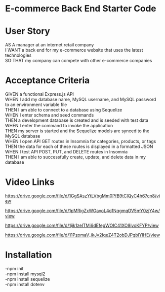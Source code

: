# E-commerce Back End Starter Code

# User Story

AS A manager at an internet retail company </br>
I WANT a back end for my e-commerce website that uses the latest technologies </br>
SO THAT my company can compete with other e-commerce companies </br>

# Acceptance Criteria

GIVEN a functional Express.js API </br>
WHEN I add my database name, MySQL username, and MySQL password to an environment variable file </br>
THEN I am able to connect to a database using Sequelize </br>
WHEN I enter schema and seed commands </br>
THEN a development database is created and is seeded with test data </br>
WHEN I enter the command to invoke the application </br>
THEN my server is started and the Sequelize models are synced to the MySQL database </br>
WHEN I open API GET routes in Insomnia for categories, products, or tags </br>
THEN the data for each of these routes is displayed in a formatted JSON </br>
WHEN I test API POST, PUT, and DELETE routes in Insomnia </br>
THEN I am able to successfully create, update, and delete data in my database </br>

# Video Links

https://drive.google.com/file/d/1GgSAszYtLVbgMm0PfB9tCIQyC4h67cn8/view

https://drive.google.com/file/d/1pMRigZxWOavoL4o1NqgmqDV5mY0zjY4w/view

https://drive.google.com/file/d/1ijk1zeITMi6dEfegWOIC41XO8jvoKFYP/view

https://drive.google.com/file/d/11PzomaV_ikJv2IqeZ4T2obDJPqblYlHE/view

# Installation

-npm init </br>
-npm install mysql2 </br>
-npm install sequelize </br>
-npm install dotenv </br>
